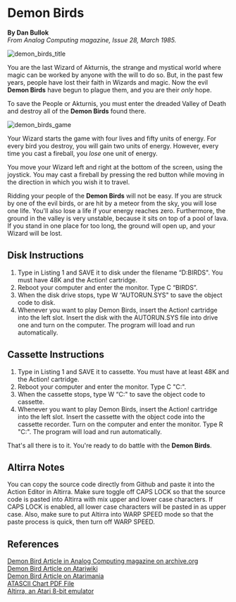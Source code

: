 <h1>Demon Birds</h1>
<strong>By Dan Bullok</strong><br/>
<i>From Analog Computing magazine, Issue 28, March 1985.</i><br/>

<p>
  
![demon_birds_title](https://user-images.githubusercontent.com/3913623/227612420-7d1ecac5-598d-4fba-9e3b-8854ff4eec2c.png)
  
</p>

<p>You are the last Wizard of Akturnis, the strange and mystical world where magic can be worked by anyone with the will to do so. But, in the past few years, people have lost their faith in Wizards and magic. Now the evil <strong>Demon Birds</strong> have begun to plague them, and you are their <i>only</i> hope.</p>

<p>To save the People or Akturnis, you must enter the dreaded Valley of Death and destroy all of the <strong>Demon Birds</strong> found there.</p>

<p>
  
![demon_birds_game](https://user-images.githubusercontent.com/3913623/227619883-b82f529d-96ee-4559-94fc-e8dfe8796315.png)
  
</p>

<p>Your Wizard starts the game with four lives and fifty units of energy. For every bird you destroy, you will gain two units of energy. However, every time you cast a fireball, you <i>lose</i> one unit of energy.</p>

<p>You move your Wizard left and right at the bottom of the screen, using the joystick. You may cast a fireball by pressing the red button while moving in the direction in which you wish it to travel.</p>

<p>Ridding your people of the <strong>Demon Birds</strong> will not be easy. If you are struck by one of the evil birds, or are hit by a meteor from the sky, you will lose one life. You'll also lose a life if your energy reaches zero. Furthermore, the ground in the valley is very unstable, because it sits on top of a pool of lava. If you stand in one place for too long, the ground will open up, and your Wizard will be lost.</p>

<h2>Disk Instructions</h2>
<ol>

<li>Type in Listing 1 and SAVE it to disk under the filename “D:BIRDS". You must have 48K and the Action! cartridge.</li>

<li>Reboot your computer and enter the monitor. Type C “BIRDS”.</li>

<li>When the disk drive stops, type W “AUTORUN.SYS" to save the object code to disk.</li>

<li>Whenever you want to play Demon Birds, insert the Action! cartridge into the left slot. Insert the disk with the AUTORUN.SYS file into drive one and turn on the computer. The program will load and run automatically.</li>

</ol>

<h2>Cassette Instructions</h2>
<ol>

<li>Type in Listing 1 and SAVE it to cassette. You must have at least 48K and the Action! cartridge.</li>

<li>Reboot your computer and enter the monitor. Type C "C:".</li>

<li>When the cassette stops, type W “C:" to save the object code to cassette.</li>

<li>Whenever you want to play Demon Birds, insert the Action! cartridge into the left slot. Insert the cassette with the object code into the cassette recorder. Turn on the computer and enter the monitor. Type R "C:". The program will load and run automatically.</li>

</ol>

<p>That's all there is to it. You're ready to do battle with the <strong>Demon Birds</strong>.</p>

<h2>Altirra Notes</h2>
You can copy the source code directly from Github and paste it into the Action Editor in Altirra. Make sure toggle off CAPS LOCK so that the source code is pasted into Altirra with mix upper and lower case characters. If CAPS LOCK is enabled, all lower case characters will be pasted in as upper case. Also, make sure to put Altirra into WARP SPEED mode so that the paste process is quick, then turn off WARP SPEED.

<h2>References</h2>

<a href="https://archive.org/details/analog-computing-magazine-28/page/n43/mode/1up">Demon Bird Article in Analog Computing magazine on archive.org</a><br/>
<a href="https://atariwiki.org/wiki/Wiki.jsp?page=Demon%20Birds">Demon Bird Article on Atariwiki</a></br>
<a href="http://www.atarimania.com/game-atari-400-800-xl-xe-demon-birds_1580.html">Demon Bird Article on Atarimania</a></br>
<a href="https://www.akk.org/~flo/ATASCII.pdf">ATASCII Chart PDF File</a></br>
<a href="https://www.virtualdub.org/altirra.html">Altirra, an Atari 8-bit emulator</a></br>
